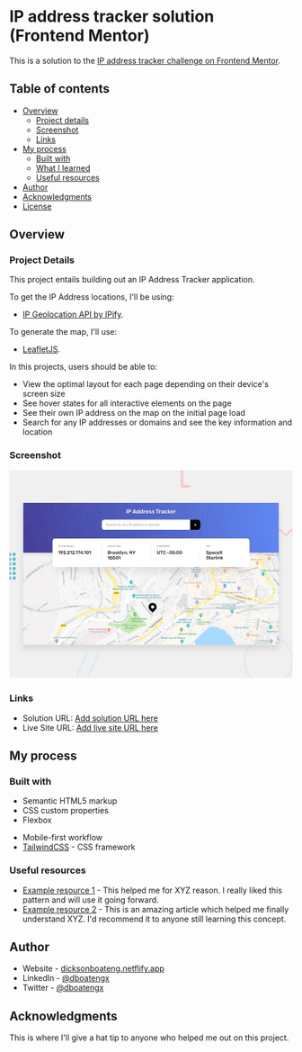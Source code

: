 # IP address tracker solution (Frontend Mentor)

This is a solution to the [IP address tracker challenge on Frontend Mentor](https://www.frontendmentor.io/challenges/ip-address-tracker-I8-0yYAH0).

## Table of contents

- [Overview](#overview)
  - [Project details](#project-details)
  - [Screenshot](#screenshot)
  - [Links](#links)
- [My process](#my-process)
  - [Built with](#built-with)
  - [What I learned](#what-i-learned)
  <!-- - [Continued development](#continued-development) -->
  - [Useful resources](#useful-resources)
- [Author](#author)
- [Acknowledgments](#acknowledgments)
- [License](#license)

## Overview

### Project Details

This project entails building out an IP Address Tracker application.

To get the IP Address locations, I'll be using:

- [IP Geolocation API by IPify](https://geo.ipify.org/).

To generate the map, I'll use:

- [LeafletJS](https://leafletjs.com://leafletjs.com/).

In this projects, users should be able to:

- View the optimal layout for each page depending on their device's screen size
- See hover states for all interactive elements on the page
- See their own IP address on the map on the initial page load
- Search for any IP addresses or domains and see the key information and location

### Screenshot

![](./design/desktop-preview.jpg)

### Links

- Solution URL: [Add solution URL here](https://your-solution-url.com)
- Live Site URL: [Add live site URL here](https://your-live-site-url.com)

## My process

### Built with

- Semantic HTML5 markup
- CSS custom properties
- Flexbox
<!-- - CSS Grid -->
- Mobile-first workflow
- [TailwindCSS](https://tailwindcss.com/) - CSS framework
<!-- - [Next.js](https://nextjs.org/) - React framework
- [Styled Components](https://styled-components.com/) - For styles -->

<!-- ### What I learned

I'll use this section to recap over some of the major learnings while working through this project. Writing these out and providing code samples of areas you want to highlight is a great way to reinforce your own knowledge.

To see how you can add code snippets, see below:

```html
<h1>Some HTML code I'm proud of</h1>
```

```css
.proud-of-this-css {
  color: papayawhip;
}
```

```js
const proudOfThisFunc = () => {
  console.log("🎉");
};
``` -->

<!-- If you want more help with writing markdown, we'd recommend checking out [The Markdown Guide](https://www.markdownguide.org/) to learn more. -->

<!-- ### Continued development

Use this section to outline areas that you want to continue focusing on in future projects. These could be concepts you're still not completely comfortable with or techniques you found useful that you want to refine and perfect.

**Note: Delete this note and the content within this section and replace with your own plans for continued development.** -->

### Useful resources

- [Example resource 1](https://www.example.com) - This helped me for XYZ reason. I really liked this pattern and will use it going forward.
- [Example resource 2](https://www.example.com) - This is an amazing article which helped me finally understand XYZ. I'd recommend it to anyone still learning this concept.

<!-- **Note: Delete this note and replace the list above with resources that helped you during the challenge. These could come in handy for anyone viewing your solution or for yourself when you look back on this project in the future.** -->

## Author

- Website - [dicksonboateng.netflify.app](https://dicksonboateng.netlify.app)
- LinkedIn - [@dboatengx](https://www.linkedin.com/dboatengx)
- Twitter - [@dboatengx](https://www.twitter.com/dboatengx)

## Acknowledgments

This is where I'll give a hat tip to anyone who helped me out on this project.

<!-- Perhaps you worked in a team or got some inspiration from someone else's solution. This is the perfect place to give them some credit. -->
